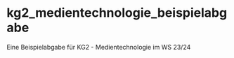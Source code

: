 # kg2_medientechnologie_beispielabgabe
 Eine Beispielabgabe für KG2 - Medientechnologie im WS 23/24
